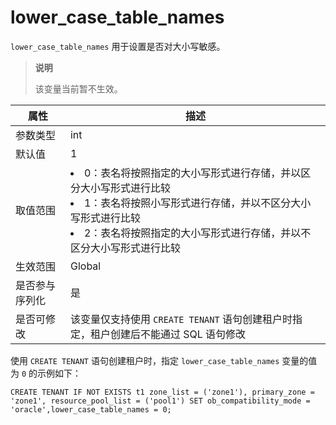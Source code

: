 # lower_case_table_names

`lower_case_table_names` 用于设置是否对大小写敏感。

> **说明**
>
> 该变量当前暂不生效。

| **属性**  |                                                                                                              **描述**                                                                                                               |
|---------|-----------------------------------------------------------------------------------------------------------------------------------------------------------------------------------------------------------------------------------|
| 参数类型    | int                                                                                                                                                                                                                               |
| 默认值     | 1                                                                                                                                                                                                                                 |
| 取值范围    | <li> 0：表名将按照指定的大小写形式进行存储，并以区分大小写形式进行比较   <li> 1：表名将按照小写形式进行存储，并以不区分大小写形式进行比较   <li> 2：表名将按照指定的大小写形式进行存储，并以不区分大小写形式进行比较    |
| 生效范围    | Global                                                                                                                                                                                                                            |
| 是否参与序列化 | 是                                                                                                                                                                                                                                 |
| 是否可修改   | 该变量仅支持使用 `CREATE TENANT` 语句创建租户时指定，租户创建后不能通过 SQL 语句修改                                                                                                                                                                             |

使用 `CREATE TENANT` 语句创建租户时，指定 `lower_case_table_names` 变量的值为 `0` 的示例如下：

```shell
CREATE TENANT IF NOT EXISTS t1 zone_list = ('zone1'), primary_zone = 'zone1', resource_pool_list = ('pool1') SET ob_compatibility_mode = 'oracle',lower_case_table_names = 0;
```
